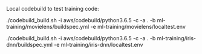 

Local codebuild to test training code:

./codebuild_build.sh -i aws/codebuild/python3.6.5 -c -a . -b ml-training/movielens/buildspec.yml -e ml-training/movielens/localtest.env 

./codebuild_build.sh -i aws/codebuild/python3.6.5 -c -a . -b ml-training/iris-dnn/buildspec.yml -e ml-training/iris-dnn/localtest.env 